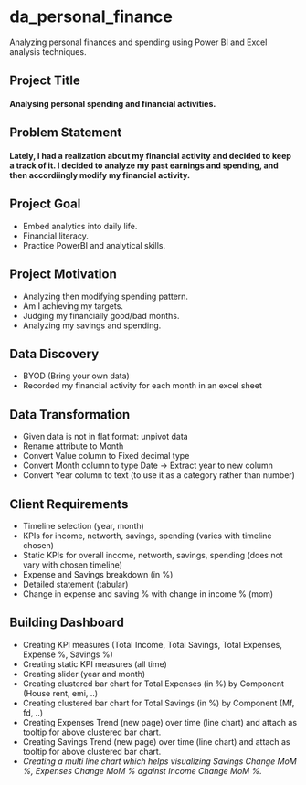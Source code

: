 # da_personal_finance
Analyzing personal finances and spending using Power BI and Excel analysis techniques.  

## Project Title
#### Analysing personal spending and financial activities.

## Problem Statement
#### Lately, I had a realization about my financial activity and decided to keep a track of it. I decided to analyze my past earnings and spending, and then accordiingly modify my financial activity.  

## Project Goal
-   Embed analytics into daily life.
-   Financial literacy.
-   Practice PowerBI and analytical skills.

## Project Motivation
-   Analyzing then modifying spending pattern.
-   Am I achieving my targets.
-   Judging my financially good/bad months.
-   Analyzing my savings and spending.

## Data Discovery
-   BYOD (Bring your own data)
-   Recorded my financial activity for each month in an excel sheet


## Data Transformation
-   Given data is not in flat format: unpivot data
-   Rename attribute to Month
-   Convert Value column to Fixed decimal type
-   Convert Month column to type Date -> Extract year to new column
-   Convert Year column to text (to use it as a category rather than number)

## Client Requirements
-   Timeline selection (year, month)
-   KPIs for income, networth, savings, spending (varies with timeline chosen)
-   Static KPIs for overall income, networth, savings, spending (does not vary with chosen timeline)
-   Expense and Savings breakdown (in %)
-   Detailed statement (tabular)  
-   Change in expense and saving % with change in income % (mom)

## Building Dashboard
-   Creating KPI measures (Total Income, Total Savings, Total Expenses, Expense %, Savings %)
-   Creating static KPI measures (all time)
-   Creating slider (year and month)
-   Creating clustered bar chart for Total Expenses (in %) by Component (House rent, emi, ..)
-   Creating clustered bar chart for Total Savings (in %) by Component (Mf, fd, ..)
-   Creating Expenses Trend (new page) over time (line chart) and attach as tooltip for above clustered bar chart.
-   Creating Savings Trend (new page) over time (line chart) and attach as tooltip for above clustered bar chart.
-   _Creating a multi line chart which helps visualizing Savings Change MoM %, Expenses Change MoM % against Income Change MoM %._
